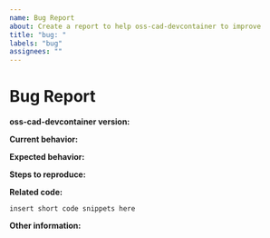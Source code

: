 ```yaml
---
name: Bug Report
about: Create a report to help oss-cad-devcontainer to improve
title: "bug: "
labels: "bug"
assignees: ""
---
```


# Bug Report

**oss-cad-devcontainer version:**

<!-- Please specify commit or tag version. -->

**Current behavior:**

<!-- Describe how the bug manifests. -->

**Expected behavior:**

<!-- Describe what you expect the behavior to be without the bug. -->

**Steps to reproduce:**

<!-- Explain the steps required to duplicate the issue, especially if you are able to provide a sample application. -->

**Related code:**

<!-- If you are able to illustrate the bug or feature request with an example, please provide it here. -->

```
insert short code snippets here
```

**Other information:**

<!-- List any other information that is relevant to your issue. Related issues, suggestions on how to fix, Stack Overflow links, forum links, etc. -->
